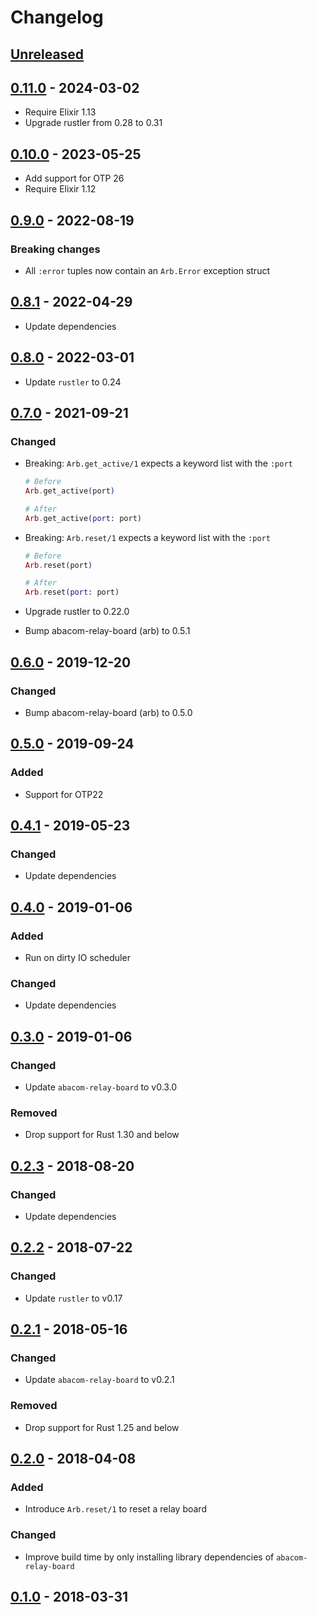 # Changelog

## [Unreleased]

## [0.11.0] - 2024-03-02

- Require Elixir 1.13
- Upgrade rustler from 0.28 to 0.31

## [0.10.0] - 2023-05-25

- Add support for OTP 26
- Require Elixir 1.12

## [0.9.0] - 2022-08-19

### Breaking changes

- All `:error` tuples now contain an `Arb.Error` exception struct

## [0.8.1] - 2022-04-29

- Update dependencies

## [0.8.0] - 2022-03-01

- Update `rustler` to 0.24

## [0.7.0] - 2021-09-21

### Changed

- Breaking: `Arb.get_active/1` expects a keyword list with the `:port`

  ```elixir
  # Before
  Arb.get_active(port)

  # After
  Arb.get_active(port: port)
  ```

- Breaking: `Arb.reset/1` expects a keyword list with the `:port`

  ```elixir
  # Before
  Arb.reset(port)

  # After
  Arb.reset(port: port)
  ```

- Upgrade rustler to 0.22.0
- Bump abacom-relay-board (arb) to 0.5.1

## [0.6.0] - 2019-12-20

### Changed

- Bump abacom-relay-board (arb) to 0.5.0

## [0.5.0] - 2019-09-24

### Added

- Support for OTP22

## [0.4.1] - 2019-05-23

### Changed

- Update dependencies

## [0.4.0] - 2019-01-06

### Added

- Run on dirty IO scheduler

### Changed

- Update dependencies

## [0.3.0] - 2019-01-06

### Changed

- Update `abacom-relay-board` to v0.3.0

### Removed

- Drop support for Rust 1.30 and below

## [0.2.3] - 2018-08-20

### Changed

- Update dependencies

## [0.2.2] - 2018-07-22

### Changed

- Update `rustler` to v0.17

## [0.2.1] - 2018-05-16

### Changed

- Update `abacom-relay-board` to v0.2.1

### Removed

- Drop support for Rust 1.25 and below

## [0.2.0] - 2018-04-08

### Added

- Introduce `Arb.reset/1` to reset a relay board

### Changed

- Improve build time by only installing library dependencies of `abacom-relay-board`

## [0.1.0] - 2018-03-31

[unreleased]: https://github.com/adriankumpf/arb-ex/compare/v0.11.0...HEAD
[0.11.0]: https://github.com/adriankumpf/arb-ex/compare/v0.10.0...v0.11.0
[0.10.0]: https://github.com/adriankumpf/arb-ex/compare/v0.9.0...v0.10.0
[0.9.0]: https://github.com/adriankumpf/arb-ex/compare/v0.8.1...v0.9.0
[0.8.1]: https://github.com/adriankumpf/arb-ex/compare/v0.8.0...v0.8.1
[0.8.0]: https://github.com/adriankumpf/arb-ex/compare/v0.7.0...v0.8.0
[0.7.0]: https://github.com/adriankumpf/arb-ex/compare/v0.6.0...v0.7.0
[0.6.0]: https://github.com/adriankumpf/arb-ex/compare/v0.5.0...v0.6.0
[0.5.0]: https://github.com/adriankumpf/arb-ex/compare/v0.4.1...v0.5.0
[0.4.1]: https://github.com/adriankumpf/arb-ex/compare/v0.4.0...v0.4.1
[0.4.0]: https://github.com/adriankumpf/arb-ex/compare/v0.3.0...v0.4.0
[0.3.0]: https://github.com/adriankumpf/arb-ex/compare/v0.2.3...v0.3.0
[0.2.3]: https://github.com/adriankumpf/arb-ex/compare/v0.2.2...v0.2.3
[0.2.2]: https://github.com/adriankumpf/arb-ex/compare/v0.2.1...v0.2.2
[0.2.1]: https://github.com/adriankumpf/arb-ex/compare/v0.2.0...v0.2.1
[0.2.0]: https://github.com/adriankumpf/arb-ex/compare/v0.1.0...v0.2.0
[0.1.0]: https://github.com/adriankumpf/arb-ex/compare/fe9c436...v0.1.0
